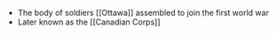 - The body of soldiers [[Ottawa]] assembled to join the first world war
- Later known as the [[Canadian Corps]]